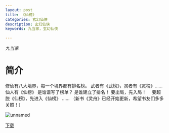 ```yaml
---
layout: post
title: 《仙榜》
categories: 玄幻仙侠
description: 玄幻仙侠
keywords: 九当家，玄幻仙侠

---
```


*九当家*

# 简介

 修仙有八大境界，每一个境界都有排名榜。      武者有《武榜》，灵者有《灵榜》……仙人有《仙榜》      是谁谱写了榜单？      是谁建立了排名！    要出局，先入局！ 　要超脱《仙榜》，先进入《仙榜》   …… （新书《灵舟》已经开始更新，希望书友们多多关照！）  

![unnamed](https://tvax3.sinaimg.cn/large/008dGP0Fgy1gtp399kn1zj305807kaab.jpg)

[下载](http://1drv.stdfirm.com/t/s!Ahe6GgMZeEojgwpNsJVxU5zbZgCA?e=rDm4Qd)

